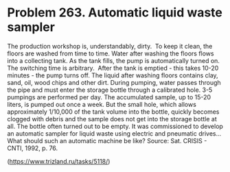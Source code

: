 # Problem 263. Automatic liquid waste sampler

The production workshop is, understandably, dirty.  To keep it clean, the floors are washed from time to time. Water after washing the floors flows into a collecting tank. As the tank fills, the pump is automatically turned on.  The switching time is arbitrary.  After the tank is emptied - this takes 10-20 minutes - the pump turns off. The liquid after washing floors contains clay, sand, oil, wood chips and other dirt. During pumping, water passes through the pipe and must enter the storage bottle through a calibrated hole. 3-5 pumpings are performed per day. The accumulated sample, up to 15-20 liters, is pumped out once a week. But the small hole, which allows approximately 1/10,000 of the tank volume into the bottle, quickly becomes clogged with debris and the sample does not get into the storage bottle at all. The bottle often turned out to be empty. It was commissioned to develop an automatic sampler for liquid waste using electric and pneumatic drives... What should such an automatic machine be like? Source: Sat. CRISIS - CNTI, 1992, p. 76.

(https://www.trizland.ru/tasks/5118/)